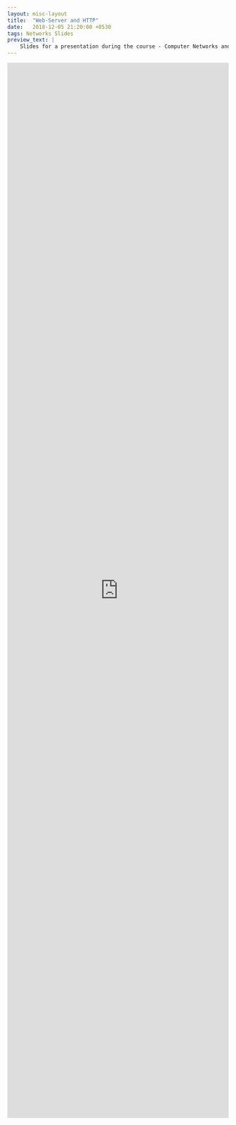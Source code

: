 ```yaml
---
layout: misc-layout
title:  "Web-Server and HTTP"
date:   2018-12-05 21:20:00 +0530
tags: Networks Slides
preview_text: |
    Slides for a presentation during the course - Computer Networks and TCP/IP.
---
```


<div align="center">
    <iframe src="https://docs.google.com/viewer?url={{ site.url }}/docs/assignment_presentation/Web-Server-and-HTTP.pdf&embedded=true"  frameborder="0" style="position: relative; width: 100%; height: 60vh" ></iframe>
</div>

